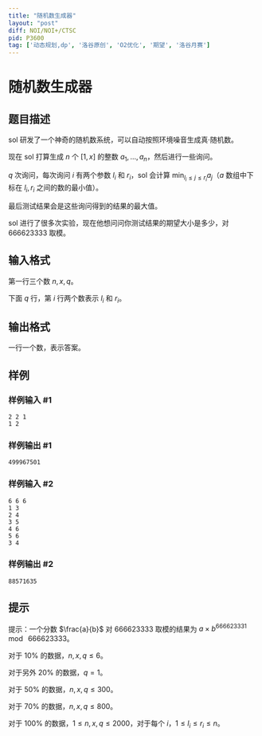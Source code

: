 ```yaml
---
title: "随机数生成器"
layout: "post"
diff: NOI/NOI+/CTSC
pid: P3600
tag: ['动态规划,dp', '洛谷原创', 'O2优化', '期望', '洛谷月赛']
---
```

# 随机数生成器
## 题目描述

sol 研发了一个神奇的随机数系统，可以自动按照环境噪音生成真·随机数。

现在 sol 打算生成 $n$ 个 $[1,x]$ 的整数 $a_1, ..., a_n$，然后进行一些询问。

$q$ 次询问，每次询问 $i$ 有两个参数 $l_i$ 和 $r_i$，sol 会计算 $\min_{l_i \leq j \leq r_i} a_j$（$a$ 数组中下标在 $l_i, r_i$ 之间的数的最小值）。

最后测试结果会是这些询问得到的结果的最大值。

sol 进行了很多次实验，现在他想问问你测试结果的期望大小是多少，对 $666623333$ 取模。

## 输入格式

第一行三个数 $n, x, q$。

下面 $q$ 行，第 $i$ 行两个数表示 $l_i$ 和 $r_i$。

## 输出格式

一行一个数，表示答案。

## 样例

### 样例输入 #1
```
2 2 1
1 2
```
### 样例输出 #1
```
499967501
```
### 样例输入 #2
```
6 6 6
1 3
2 4
3 5
4 6
5 6
3 4
```
### 样例输出 #2
```
88571635
```
## 提示

提示：一个分数 $\frac{a}{b}$ 对 $666623333$ 取模的结果为 $a\times b^{666623331}~\mod~666623333$。

对于 $10\%$ 的数据，$n,x,q \leq 6$。

对于另外 $20\%$ 的数据，$q=1$。

对于 $50\%$ 的数据，$n,x,q \leq 300$。

对于 $70\%$ 的数据，$n,x,q \leq 800$。

对于 $100\%$ 的数据，$1 \leq n,x,q \leq 2000$，对于每个 $i$，$1 \leq l_i \leq r_i \leq n$。

